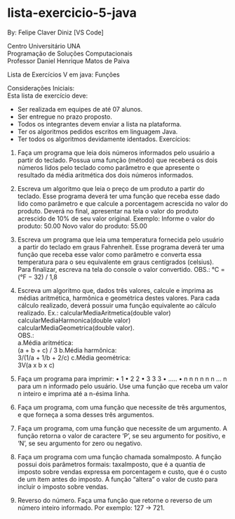 # lista-exercicio-5-java
By: Felipe Claver Diniz [VS Code]

Centro Universitário UNA <br>
Programação de Soluções Computacionais <br>
Professor Daniel Henrique Matos de Paiva <br>

Lista de Exercícios V em java: Funções <br>

Considerações Iniciais:<br>
Esta lista de exercício deve:
- Ser realizada em equipes de até 07 alunos.
- Ser entregue no prazo proposto.
- Todos os integrantes devem enviar a lista na plataforma.
- Ter os algoritmos pedidos escritos em linguagem Java.
- Ter todos os algoritmos devidamente identados.
Exercícios:<br>
1. Faça um programa que leia dois números informados pelo usuário a partir do teclado. Possua uma função (método) que receberá os dois números lidos pelo teclado como parâmetro e que apresente o resultado da média aritmética dos dois números informados.

2. Escreva um algoritmo que leia o preço de um produto a partir do teclado. Esse programa deverá ter uma função que receba esse dado lido como parâmetro e que calcule a porcentagem acrescida no valor do produto. Deverá no final, apresentar na tela o valor do produto acrescido de 10% de seu valor original. Exemplo:
Informe o valor do produto: 50.00
Novo valor do produto: 55.00

3. Escreva um programa que leia uma temperatura fornecida pelo usuário a partir do teclado em graus Fahrenheit. Esse programa deverá ter uma função que receba esse valor como parâmetro e converta essa temperatura para o seu equivalente em graus centígrados (celsius). Para finalizar, escreva na tela do console o valor convertido. OBS.: °C = (°F − 32) / 1,8

4. Escreva um algoritmo que, dados três valores, calcule e imprima as médias aritmética, harmônica e geométrica destes valores. Para cada cálculo realizado, deverá possuir uma função equivalente ao cálculo realizado. Ex.: calcularMediaAritmetica(double valor) calcularMediaHarmonica(double valor) calcularMediaGeometrica(double valor).<br>
OBS.:<br>
a.Média aritmética:<br> 
(a + b + c) / 3 
b.Média harmônica:<br> 
3/(1/a + 1/b + 2/c)
c.Média geométrica:<br>
3V(a x b x c)

5. Faça um programa para imprimir:
• 1
• 2 2
• 3 3 3
• .....
• n n n n n n ... n
para um n informado pelo usuário. Use uma função que receba um valor n inteiro e imprima até a n-ésima linha.

6. Faça um programa, com uma função que necessite de três argumentos, e que forneça a soma desses três argumentos.

7. Faça um programa, com uma função que necessite de um argumento. A função retorna o valor de caractere ‘P’, se seu argumento for positivo, e ‘N’, se seu argumento for zero ou negativo.

8. Faça um programa com uma função chamada somaImposto. A função possui dois parâmetros formais: taxaImposto, que é a quantia de imposto sobre vendas expressa em porcentagem e custo, que é o custo de um item antes do imposto. A função “altera” o valor de custo para incluir o imposto sobre vendas.

9. Reverso do número. Faça uma função que retorne o reverso de um número inteiro informado. Por exemplo: 127 -> 721.
